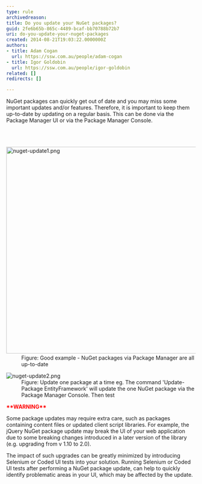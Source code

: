 ```yaml
---
type: rule
archivedreason: 
title: Do you update your NuGet packages?
guid: 2fe6b65b-865c-4489-bcaf-bb70788b72b7
uri: do-you-update-your-nuget-packages
created: 2014-08-21T19:03:22.0000000Z
authors:
- title: Adam Cogan
  url: https://ssw.com.au/people/adam-cogan
- title: Igor Goldobin
  url: https://ssw.com.au/people/igor-goldobin
related: []
redirects: []

---
```



<p>NuGet packages can quickly get out of date and you may miss some important updates and/or features. Therefore, it is important to keep them up-to-date by updating on a regular basis. This can be done via the Package Manager UI or via the Package Manager Console.&#160;</p>
<br><excerpt class='endintro'></excerpt><br>
<dl class="goodImage"><dt>​​<img src="/PublishingImages/nuget-update1.png" alt="nuget-update1.png" style="width&#58;550px;" /></dt><dd>Figure&#58; Good example -  NuGet packages via Package Manager are all up-to-date</dd></dl><dl class="image"><dt>​​<img src="/PublishingImages/nuget-update2.png" alt="nuget-update2.png" /></dt><dd>Figure&#58; Update one package at a time eg. The command 'Update-Package EntityFramework' will update the one NuGet package via the Package Manager Console. Then test​   </dd></dl><p>
   <strong style="color&#58;red;">**WARNING**</strong></p><p>Some package updates may require extra care, such as packages containing content files or updated client script libraries. For example, the jQuery NuGet package update may break the UI of your web application due to some breaking changes introduced in a later version of the library (e.g. upgrading from v 1.10 to 2.0).&#160;​​</p><p>The impact of such upgrades can be greatly minimized by introducing Selenium or Coded UI tests into your solution. Running Selenium or Coded UI tests after performing a NuGet package update, can help to quickly identify problematic areas in your UI, which may be affected by the update.&#160;</p>


